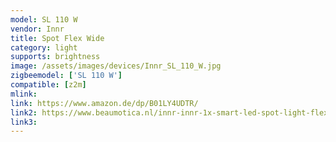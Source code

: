 ```yaml
---
model: SL 110 W
vendor: Innr
title: Spot Flex Wide
category: light
supports: brightness
image: /assets/images/devices/Innr_SL_110_W.jpg
zigbeemodel: ['SL 110 W']
compatible: [z2m]
mlink: 
link: https://www.amazon.de/dp/B01LY4UDTR/
link2: https://www.beaumotica.nl/innr-innr-1x-smart-led-spot-light-flexible-45-beam-angle-wide
link3: 
---
```

